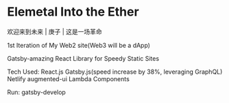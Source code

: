# Elemetal Into the Ether
 欢迎来到未来 | 庚子 |  这是一场革命

1st Iteration of My Web2 site(Web3 will be a dApp)

Gatsby-amazing React Library for Speedy Static Sites

Tech Used:
React.js
Gatsby.js(speed increase by 38%, leveraging GraphQL)
Netlify
augmented-ui
Lambda Components

Run: 
gatsby-develop



